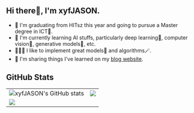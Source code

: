 ## Hi there👋, I'm xyfJASON.

 - 🔭 I'm graduating from HITsz this year and going to pursue a Master degree in ICT🏫.
 - 🌱 I'm currently learning AI stuffs, particularly deep learning🤖, computer vision👀, generative models🎨, etc.
 - 👨🏻‍💻 I like to implement great models🔮 and algorithms🪄.
 - 📝 I'm sharing things I've learned on my [blog website](https://xyfjason.top).


## GitHub Stats

<table>
 <tr>
  <td>
   <img align="center" src="https://github-readme-stats.vercel.app/api?username=xyfjason&show_icons=true&hide_border=true&theme=default" alt="xyfJASON's GitHub stats" />
  </td>
  <td>
   <img align="center" src="https://github-readme-stats.vercel.app/api/top-langs/?username=xyfJASON&hide=html,css,verilog,vhdl,jupyter%20notebook&langs_count=3&hide_border=true" />
  </td>
 </tr>
 <tr>
  <td colspan="2">
   <img align="center" src="https://github-readme-activity-graph.cyclic.app/graph?username=xyfJASON&theme=github-light">
  </td>
 </tr>
</table>

<!--
**xyfJASON/xyfJASON** is a ✨ _special_ ✨ repository because its `README.md` (this file) appears on your GitHub profile.

Here are some ideas to get you started:

- 🔭 I’m currently working on ...
- 🌱 I’m currently learning ...
- 👯 I’m looking to collaborate on ...
- 🤔 I’m looking for help with ...
- 💬 Ask me about ...
- 📫 How to reach me: ...
- 😄 Pronouns: ...
- ⚡ Fun fact: ...
-->
